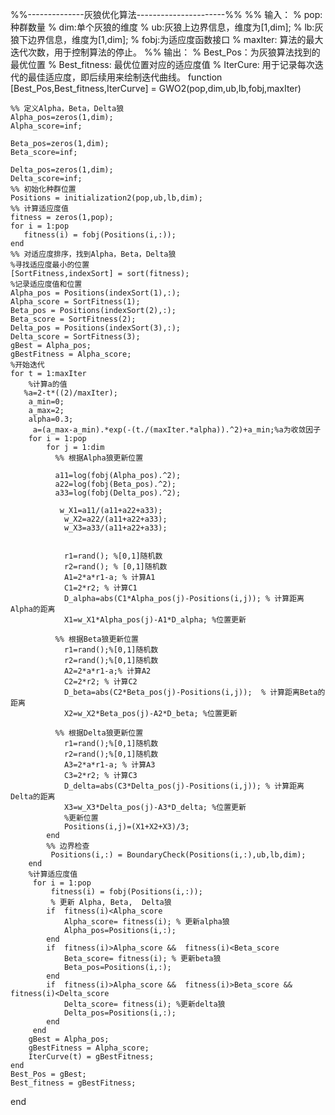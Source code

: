 %%--------------灰狼优化算法----------------------%%
%% 输入：
%   pop:种群数量
%   dim:单个灰狼的维度
%   ub:灰狼上边界信息，维度为[1,dim];
%   lb:灰狼下边界信息，维度为[1,dim];
%   fobj:为适应度函数接口
%   maxIter: 算法的最大迭代次数，用于控制算法的停止。
%% 输出：
%   Best_Pos：为灰狼算法找到的最优位置
%   Best_fitness: 最优位置对应的适应度值
%   IterCure:  用于记录每次迭代的最佳适应度，即后续用来绘制迭代曲线。
function [Best_Pos,Best_fitness,IterCurve] = GWO2(pop,dim,ub,lb,fobj,maxIter)
   
    %% 定义Alpha，Beta，Delta狼
    Alpha_pos=zeros(1,dim);
    Alpha_score=inf; 

    Beta_pos=zeros(1,dim);
    Beta_score=inf; 

    Delta_pos=zeros(1,dim);
    Delta_score=inf; 
    %% 初始化种群位置
    Positions = initialization2(pop,ub,lb,dim);
    %% 计算适应度值
    fitness = zeros(1,pop);
    for i = 1:pop
       fitness(i) = fobj(Positions(i,:));
    end
    %% 对适应度排序，找到Alpha，Beta，Delta狼
    %寻找适应度最小的位置
    [SortFitness,indexSort] = sort(fitness);
    %记录适应度值和位置
    Alpha_pos = Positions(indexSort(1),:);
    Alpha_score = SortFitness(1);
    Beta_pos = Positions(indexSort(2),:);
    Beta_score = SortFitness(2);
    Delta_pos = Positions(indexSort(3),:);
    Delta_score = SortFitness(3);
    gBest = Alpha_pos;
    gBestFitness = Alpha_score;  
    %开始迭代
    for t = 1:maxIter
        %计算a的值
       %a=2-t*((2)/maxIter);      
        a_min=0;
        a_max=2;
        alpha=0.3;
         a=(a_max-a_min).*exp(-(t./(maxIter.*alpha)).^2)+a_min;%a为收敛因子  
        for i = 1:pop
            for j = 1:dim
              %% 根据Alpha狼更新位置
              
              a11=log(fobj(Alpha_pos).^2);
              a22=log(fobj(Beta_pos).^2);
              a33=log(fobj(Delta_pos).^2);
              
               w_X1=a11/(a11+a22+a33);
                w_X2=a22/(a11+a22+a33);
                w_X3=a33/(a11+a22+a33);
               
              
                r1=rand(); %[0,1]随机数
                r2=rand(); % [0,1]随机数            
                A1=2*a*r1-a; % 计算A1
                C1=2*r2; % 计算C1
                D_alpha=abs(C1*Alpha_pos(j)-Positions(i,j)); % 计算距离Alpha的距离
                X1=w_X1*Alpha_pos(j)-A1*D_alpha; %位置更新
              
              %% 根据Beta狼更新位置
                r1=rand();%[0,1]随机数
                r2=rand();%[0,1]随机数       
                A2=2*a*r1-a;% 计算A2
                C2=2*r2; % 计算C2           
                D_beta=abs(C2*Beta_pos(j)-Positions(i,j));  % 计算距离Beta的距离
                X2=w_X2*Beta_pos(j)-A2*D_beta; %位置更新
                
              %% 根据Delta狼更新位置
                r1=rand();%[0,1]随机数
                r2=rand();%[0,1]随机数
                A3=2*a*r1-a; % 计算A3
                C3=2*r2; % 计算C3 
                D_delta=abs(C3*Delta_pos(j)-Positions(i,j)); % 计算距离Delta的距离
                X3=w_X3*Delta_pos(j)-A3*D_delta; %位置更新
                %更新位置
                Positions(i,j)=(X1+X2+X3)/3;
            end
            %% 边界检查
             Positions(i,:) = BoundaryCheck(Positions(i,:),ub,lb,dim);
        end
        %计算适应度值
         for i = 1:pop
             fitness(i) = fobj(Positions(i,:));
             % 更新 Alpha, Beta,  Delta狼
            if  fitness(i)<Alpha_score 
                Alpha_score= fitness(i); % 更新alpha狼
                Alpha_pos=Positions(i,:);
            end
            if  fitness(i)>Alpha_score &&  fitness(i)<Beta_score 
                Beta_score= fitness(i); % 更新beta狼
                Beta_pos=Positions(i,:);
            end
            if  fitness(i)>Alpha_score &&  fitness(i)>Beta_score &&  fitness(i)<Delta_score 
                Delta_score= fitness(i); %更新delta狼
                Delta_pos=Positions(i,:);
            end
         end
        gBest = Alpha_pos;
        gBestFitness = Alpha_score;  
        IterCurve(t) = gBestFitness;  
    end
    Best_Pos = gBest;
    Best_fitness = gBestFitness;
end
